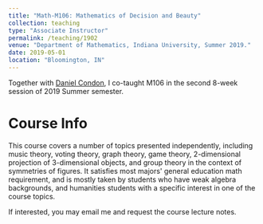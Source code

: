 ```yaml
---
title: "Math-M106: Mathematics of Decision and Beauty"
collection: teaching
type: "Associate Instructor"
permalink: /teaching/1902
venue: "Department of Mathematics, Indiana University, Summer 2019."
date: 2019-05-01
location: "Bloomington, IN"
---
```


Together with [Daniel Condon](http://www.danielcondon.com/), I co-taught M106 in the second 8-week session of 2019 Summer semester. 

Course Info
======
This course covers a number of topics presented independently, including music theory, voting theory, graph theory, game theory, 2-dimensional projection of 3-dimensional objects, and group theory in the context of symmetries of figures. It satisfies most majors' general education math requirement, and is mostly taken by students who have weak algebra backgrounds, and humanities students with a specific interest in one of the course topics.

If interested, you may email me and request the course lecture notes. 

